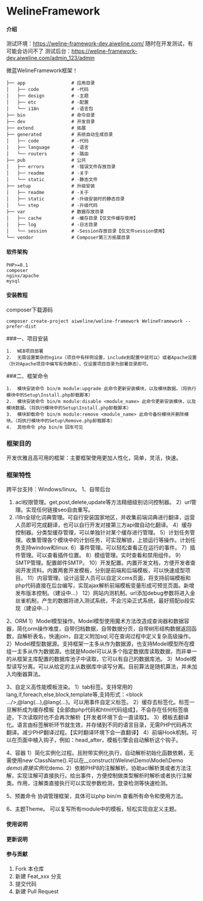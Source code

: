 
# WelineFramework

#### 介绍
测试环境：https://weline-framework-dev.aiweline.com/ 随时在开发测试，有可能会访问不了
测试后台：https://weline-framework-dev.aiweline.com/admin_123/admin

微蓝WelineFramework框架！
~~~
├── app                 # 应用目录
│   ├── code            # -代码
│   ├── design          # -主题
│   ├── etc             # -配置
│   └── i18n            # -语言包
├── bin                 # 命令目录
├── dev                 # 开发目录
├── extend              # 拓展
├── generated           # 系统自动生成目录
│   ├── code            # -代码
│   ├── language        # -语言
│   └── routers         # -路由
├── pub                 # 公共
│   ├── errors          # -错误文件存放目录
│   ├── readme          # -关于
│   └── static          # -静态文件
├── setup               # 升级安装
│   ├── readme          # -关于
│   ├── static          # -升级安装时的静态目录
│   └── step            # -升级代码
├── var                 # 数据存放目录
│   ├── cache           # -缓存目录【仅文件缓存使用】
│   ├── log             # -日志目录
│   └── session         # -Session存放目录【仅文件session使用】
└── vendor              # Composer第三方拓展目录
~~~
#### 软件架构

    PHP>=8.1
    composer
    nginx/apache
    mysql

#### 安装教程
composer下载源码
~~~
composer create-project aiweline/weline-framework WelineFramework --prefer-dist
~~~
###一、项目安装

    1.  WEB项目部署
    2.  无需设置繁杂的nginx（项目中有样例设置，include到配置中就可以）或者Apache设置（针对Apache项目中编写有伪静态），仅设置项目目录为部署目录即可。

###二、框架命令

    1.  模块安装命令 bin/m module:upgrade 此命令更新安装模块，以及模块数据。（将执行模块中的Setup\Install.php卸载脚本）
    2.  模块安装命令 bin/m module:disable <module_name> 此命令更新安装模块，以及模块数据。（将执行模块中的Setup\Install.php卸载脚本）
    3.  模块卸载命令 bin/m module:remove <module_name> 此命令备份模块并删除模块。（将执行模块中的Setup\Remove.php卸载脚本）
    4.  其他命令 php bin/m 回车可见

### 框架目的
开发优雅且高可用的框架：主要框架使用更加人性化，简单，灵活，快速。

### 框架特性
跨平台支持：Windows/linux。
1、自带后台
1) acl权限管理。get,post,delete,update等方法精细级别访问控制器。
2）url管理。实现任何链接seo自由重写。
3) i18n全球化词典管理。可自行安装国家地区，并收集前端词典进行翻译，运营人员即可完成翻译，也可以自行开发对接第三方api做自动化翻译。
4）缓存控制器。分类型缓存管理，可以单独针对某个缓存进行管理。
5）计划任务管理。收集管理各个模块中的计划任务，可实现解锁，上锁运行等操作。计划任务支持window和linux.
6）事件管理。可以轻松查看正在运行的事件。
7）插件管理。可以查看插件位置。
8）模组管理。实时查看和禁用组件。
9）SMTP管理。配置邮件SMTP。
10）开发配置。内置开发文档，方便开发者查阅开发资料。内置两套开发模板，分别是前端和后端模板，可以快速成型项目。
11）内容管理。设计运营人员可以自定义cms页面，将支持前端模板和php代码直接在后台编写，实现ajax解析前端模板变量形成可预览页面。新增发布版本控制。（建设中...）
12）网站内测机制。url添加debug参数将进入金丝雀机制，产生的数据将进入测试系统，不会污染正式系统，最好搭配ip段实现（建设中...）

2、ORM
1）Model模型操作。Model模型使用魔术方法改造成查询器和数据容器，简化orm操作难度，自带归档数据，自带数据分页，自带树形结构数据返回函数，自解析表名，快速join，自定义附加sql,可在查询过程中定义复杂高级操作。
2）Model模型数据源。支持框架一主多从作为数据源，也支持Model模型所在模组一主多从作为数据源。也就是Model可以从多个指定数据库读取数据，而非单一的从框架主库配置的数据库池子中读取，它可以有自己的数据库池。
3）Model模型读写分离。可以从给定的主从数据库中读写分离。目前算法是随机算法，并未加入均衡器算法。

3、自定义高性能模板渲染。
1）tab标签。支持常用的lang,if,foreach,else,block,template等,支持形式：<block .../>,@lang(...),@lang{...}。可以用事件自定义标签。
2）缓存去标签化。标签一旦解析成为缓存模板【全部由php代码和html代码组成】，不会存在任何标签痕迹，下次读取时也不会再次解析【开发者环境下会一直读取】。
3）模板去翻译化。语言由标签解析环节就生效，并存储到不同的语言目录，无需PHP代码再次翻译。减少PHP翻译过程。【实时翻译环境下会一直翻译】
4）前端Hook机制。可以在页面中植入钩子，例如：<hook>head_after</hook>，模板引擎会自动解析这个钩子。

4、容器
1）简化实例化过程。且附带实例化执行，自动解析初始化函数依赖，无需使用new ClassName().可以在__construct(\Weline\Demo\Model\Demo $demo)直接实例化$demo.
2）依赖PHP8的注解解析。协助acl解析类或者方法注解，实现注解可直接执行。给出事件，方便控制做类型解析时解析或者执行注解类。作用，注解类直接执行可以实现参数检测，登录检测等快速检测。

5、预置命令
协调管理框架，具体可以php bin/m 查看所有命令和使用方法。

6、主题Theme。
可以复写所有module中的模板，轻松实现自定义主题。


#### 使用说明

    
    
#### 更新说明

#### 参与贡献

1.  Fork 本仓库
2.  新建 Feat_xxx 分支
3.  提交代码
4.  新建 Pull Request

